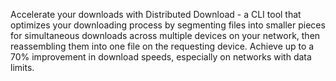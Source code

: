 Accelerate your downloads with Distributed Download - a CLI tool that optimizes your downloading process by segmenting files into smaller pieces for simultaneous downloads across multiple devices on your network, then reassembling them into one file on the requesting device. Achieve up to a 70% improvement in download speeds, especially on networks with data limits.
